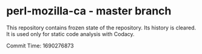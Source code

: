 # perl-mozilla-ca - master branch

This repository contains frozen state of the repository.
Its history is cleared. It is used only for static code
analysis with Codacy.

Commit Time: 1690276873